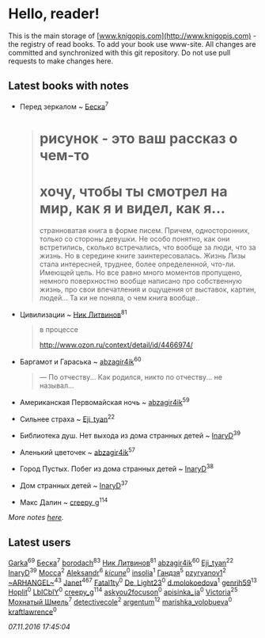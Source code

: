 # Hello, reader!
This is the main storage of [www.knigopis.com](http://www.knigopis.com) - the registry of read books.
To add your book use www-site. All changes are committed and synchronized with this git repository.
Do not use pull requests to make changes here.


## Latest books with notes
* Перед зеркалом ~ [Беска](users/157/1577468-vkontakte)<sup>7</sup>
    > # рисунок - это ваш рассказ о чем-то
    > # хочу, чтобы ты смотрел на мир, как я и видел, как я...
    > странноватая книга в форме писем. Причем, односторонних, только со стороны девушки. Не особо понятно, как они встретились, сколько встречались, что вообще за люди, что за жизнь. Но в середине книге заинтересовалась. Жизнь Лизы стала интересней, труднее, более определенной, что-ли. Имеющей цель. Но все равно много моментов пропущено, немного поверхностно вообще написано про собственную жизнь, про свои впечатления и ощущения от выставок, картин, людей... Та ки не поняла, о чем книга вообще..

* Цивилизации ~ [Ник Литвинов](users/lec/leczQ3Eya3-linkedin)<sup>81</sup>
    > в процессе
    > 
    > http://www.ozon.ru/context/detail/id/4466974/

* Баргамот и Гараська ~ [abzagir4ik](users/362/3621623-vkontakte)<sup>60</sup>
    > — По отчеству... Как родился, никто по отчеству... не называл...

* Американская Первомайская ночь ~ [abzagir4ik](users/362/3621623-vkontakte)<sup>59</sup>

* Сильнее страха ~ [Eji_tyan](users/235/2352103981-twitter)<sup>22</sup>

* Библиотека душ. Нет выхода из дома странных детей ~ [InaryD](users/562/56228374-vkontakte)<sup>39</sup>

* Аленький цветочек ~ [abzagir4ik](users/362/3621623-vkontakte)<sup>57</sup>

* Город Пустых. Побег из дома странных детей ~ [InaryD](users/562/56228374-vkontakte)<sup>38</sup>

* Дом странных детей ~ [InaryD](users/562/56228374-vkontakte)<sup>37</sup>

* Макс Далин ~ [creepy_g](users/747/74743045-vkontakte)<sup>114</sup>


_More notes [here](latest_books_with_notes.md)._


## Latest users
[Garka](users/115/115753719718250012620-google)<sup>69</sup> 
[Беска](users/157/1577468-vkontakte)<sup>7</sup> 
[borodach](users/157/15706320-vkontakte)<sup>83</sup> 
[Ник Литвинов](users/lec/leczQ3Eya3-linkedin)<sup>81</sup> 
[abzagir4ik](users/362/3621623-vkontakte)<sup>60</sup> 
[Eji_tyan](users/235/2352103981-twitter)<sup>22</sup> 
[InaryD](users/562/56228374-vkontakte)<sup>39</sup> 
[Mocca](users/116/116434214281608690175-google)<sup>2</sup> 
[Aleksandr](users/123/12375097-vkontakte)<sup>6</sup> 
[_kicune_](users/224/2248110099-instagram)<sup>0</sup> 
[insolia](users/116/116957517381490004982-google)<sup>1</sup> 
[Гандзя](users/103/1034497246671899-facebook)<sup>5</sup> 
[pzyryanov1](users/102/102383933923761177461-google)<sup>2</sup> 
[~ARHANGEL~](users/642/64251996-vkontakte)<sup>43</sup> 
[Janet](users/205/20565064-vkontakte)<sup>467</sup> 
[Fatal1ty](users/101/101175149321186839533-google)<sup>0</sup> 
[De_Light23](users/De_/De_Light23-lastfm)<sup>0</sup> 
[d.molokoedova](users/152/152183909-vkontakte)<sup>1</sup> 
[genrih59](users/872/872361436199401-facebook)<sup>13</sup> 
[Hoplit](users/101/101851419910586702007-google)<sup>0</sup> 
[LbICbIY](users/760/760270-vkontakte)<sup>0</sup> 
[creepy_g](users/747/74743045-vkontakte)<sup>114</sup> 
[askyou2focuson](users/710/710705325745026-facebook)<sup>0</sup> 
[apisinka_ja](users/572/5727424-vkontakte)<sup>0</sup> 
[Victoria](users/113/113794223924688167852-google)<sup>25</sup> 
[Мохнатый Шмель](users/164/164804873-yandex)<sup>7</sup> 
[detectivecole](users/307/307203253-vkontakte)<sup>2</sup> 
[argentum](users/108/108441017286602220411-google)<sup>12</sup> 
[marishka_volobueva](users/763/7635329-vkontakte)<sup>0</sup> 
[kraftlawrence](users/526/52641782-vkontakte)<sup>0</sup> 


_07.11.2016 17:45:04_
